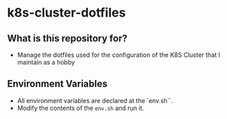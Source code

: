 # k8s-cluster-dotfiles

## What is this repository for?

- Manage the dotfiles used for the configuration of the K8S Cluster that I maintain as a hobby

## Environment Variables

- All environment variables are declared at the `env.sh``.
- Modify the contents of the `env.sh` and run it.
